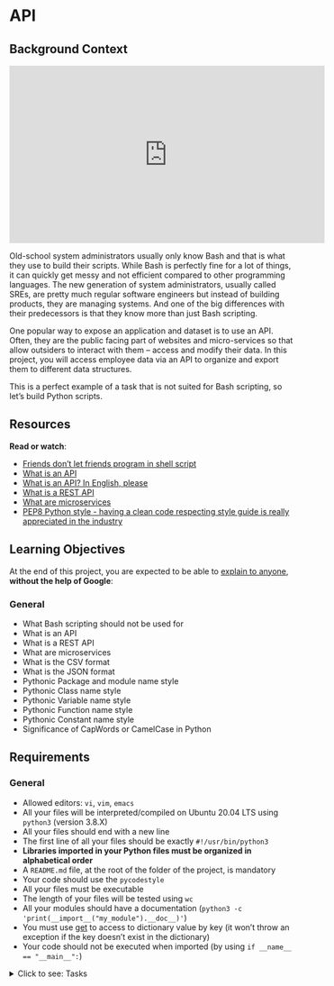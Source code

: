 # API

<h2>Background Context</h2>

<iframe width="560" height="315" src="https://www.youtube.com/embed/qn08N7Zx0Lw" title="YouTube video player" frameborder="0" allow="accelerometer; autoplay; clipboard-write; encrypted-media; gyroscope; picture-in-picture" allowfullscreen></iframe>

<p>Old-school system administrators usually only know Bash and that is what they use to build their scripts. While Bash is perfectly fine for a lot of things, it can quickly get messy and not efficient compared to other programming languages. The new generation of system administrators, usually called SREs, are pretty much regular software engineers but instead of building products, they are managing systems. And one of the big differences with their predecessors is that they know more than just Bash scripting.</p>

<p>One popular way to expose an application and dataset is to use an API. Often, they are the public facing part of websites and micro-services so that allow outsiders to interact with them &ndash; access and modify their data. In this project, you will access employee data via an API to organize and export them to different data structures.</p>

<p>This is a perfect example of a task that is not suited for Bash scripting, so let&rsquo;s build Python scripts.</p>

<h2>Resources</h2>

<p><strong>Read or watch</strong>:</p>

<ul>
<li><a href="/rltoken/iRuX_VjIFuDLTdMpjJnSFw" title="Friends don&#39;t let friends program in shell script" target="_blank">Friends don&rsquo;t let friends program in shell script</a> </li>
<li><a href="/rltoken/E7BTWmGqsMlvGfoiyvp3zA" title="What is an API" target="_blank">What is an API</a> </li>
<li><a href="/rltoken/xfdvNo3t8Judw6CVCSZ48A" title="What is an API? In English, please" target="_blank">What is an API? In English, please</a></li>
<li><a href="/rltoken/8vtUsjExqwT9SypvpJGtSQ" title="What is a REST API" target="_blank">What is a REST API</a> </li>
<li><a href="/rltoken/0DbK6G-bv1jC4V1GPPQzrg" title="What are microservices" target="_blank">What are microservices</a> </li>
<li><a href="/rltoken/7SEHV4FrRLAPY9icO64Bwg" title="PEP8 Python style - having a clean code respecting style guide is really appreciated in the industry" target="_blank">PEP8 Python style - having a clean code respecting style guide is really appreciated in the industry</a> </li>
</ul>

<h2>Learning Objectives</h2>

<p>At the end of this project, you are expected to be able to <a href="/rltoken/-TUGK2dpC_TyUMZsb60KVQ" title="explain to anyone" target="_blank">explain to anyone</a>, <strong>without the help of Google</strong>:</p>

<h3>General</h3>

<ul>
<li>What Bash scripting should not be used for</li>
<li>What is an API</li>
<li>What is a REST API</li>
<li>What are microservices</li>
<li>What is the CSV format</li>
<li>What is the JSON format</li>
<li>Pythonic Package and module name style</li>
<li>Pythonic Class name style</li>
<li>Pythonic Variable name style</li>
<li>Pythonic Function name style</li>
<li>Pythonic Constant name style</li>
<li>Significance of CapWords or CamelCase in Python</li>
</ul>

<h2>Requirements</h2>

<h3>General</h3>

<ul>
<li>Allowed editors: <code>vi</code>, <code>vim</code>, <code>emacs</code></li>
<li>All your files will be interpreted/compiled on Ubuntu 20.04 LTS using <code>python3</code> (version 3.8.X)</li>
<li>All your files should end with a new line</li>
<li>The first line of all your files should be exactly <code>#!/usr/bin/python3</code></li>
<li><strong>Libraries imported in your Python files must be organized in alphabetical order</strong></li>
<li>A <code>README.md</code> file, at the root of the folder of the project, is mandatory</li>
<li>Your code should use the <code>pycodestyle</code></li>
<li>All your files must be executable</li>
<li>The length of your files will be tested using <code>wc</code></li>
<li>All your modules should have a documentation (<code>python3 -c &#39;print(__import__(&quot;my_module&quot;).__doc__)&#39;</code>)</li>
<li>You must use <a href="/rltoken/MgESLFGCZ7ufM1EOTJ6mWg" title="get" target="_blank">get</a> to access to dictionary value by key (it won&rsquo;t throw an exception if the key doesn&rsquo;t exist in the dictionary)</li>
<li>Your code should not be executed when imported (by using <code>if __name__ == &quot;__main__&quot;:</code>)</li>
</ul>


<details>
<summary>Click to see: Tasks</summary>

<h3 class="panel-title">
0. Gather data from an API
</h3>

Write a Python script that, using this <a href="/rltoken/XNmscHBY0THdxQXM_MVzdw" title="REST API" target="_blank">REST API</a>, for a given employee ID, returns information about his/her TODO list progress.</p>

<p>Requirements:</p>

<ul>
<li>You must use <code>urllib</code> or <code>requests</code> module</li>
<li>The script must accept an integer as a parameter, which is the employee ID</li>
<li>The script must display on the standard output the employee TODO list progress in this exact format:

<ul>
<li>First line: <code>Employee EMPLOYEE_NAME is done with tasks(NUMBER_OF_DONE_TASKS/TOTAL_NUMBER_OF_TASKS):</code>

<ul>
<li><code>EMPLOYEE_NAME</code>: name of the employee</li>
<li><code>NUMBER_OF_DONE_TASKS</code>: number of completed tasks</li>
<li><code>TOTAL_NUMBER_OF_TASKS</code>: total number of tasks, which is the sum of completed and non-completed tasks</li>
</ul></li>
<li>Second and N next lines display the title of completed tasks: <code>TASK_TITLE</code> (with 1 tabulation and 1 space before the <code>TASK_TITLE</code>)</li>
</ul></li>
</ul>

<p>Example:</p>

<pre><code>sylvain@ubuntu$ python3 0-gather_data_from_an_API.py 2
Employee Ervin Howell is done with tasks(8/20):
distinctio vitae autem nihil ut molestias quo
voluptas quo tenetur perspiciatis explicabo natus
aliquam aut quasi
veritatis pariatur delectus
nemo perspiciatis repellat ut dolor libero commodi blanditiis omnis
repellendus veritatis molestias dicta incidunt
excepturi deleniti adipisci voluptatem et neque optio illum ad
totam atque quo nesciunt
sylvain@ubuntu$ python3 0-gather_data_from_an_API.py 4
Employee Patricia Lebsack is done with tasks(6/20):
odit optio omnis qui sunt
doloremque aut dolores quidem fuga qui nulla
sint amet quia totam corporis qui exercitationem commodi
sequi dolorem sed
eum ipsa maxime ut
tempore molestias dolores rerum sequi voluptates ipsum consequatur
sylvain@ubuntu$
sylvain@ubuntu$ python3 0-gather_data_from_an_API.py 4 | tr &quot; &quot; &quot;S&quot; | tr &quot;\t&quot; &quot;T&quot;
Employee Patricia Lebsack is done with tasks(6/20):
TSodit optio omnis qui sunt
TSdoloremque aut dolores quidem fuga qui nulla
TSsint amet quia totam corporis qui exercitationem commodi
TSsequi dolorem sed
TSeum ipsa maxime ut
TStempore molestias dolores rerum sequi voluptates ipsum consequatur
sylvain@ubuntu$
</code></pre>

</div>

<div class="list-group">
<!-- Task URLs -->

<!-- Technical information -->
<div class="list-group-item">
<p><strong>Repo:</strong></p>
<ul>
<li>GitHub repository: <code>holbertonschool-back-end</code></li>
<li>Directory: <code>api</code></li>
<li>File: <code>0-gather_data_from_an_API.py</code></li>
</ul>
</div>

<h3 class="panel-title">
1. Export to CSV
</h3>

Using what you did in the task #0, extend your Python script to export data in the CSV format.</p>

<p>Requirements:</p>

<ul>
<li>Records all tasks that are owned by this employee</li>
<li>Format must be: <code>&quot;USER_ID&quot;,&quot;USERNAME&quot;,&quot;TASK_COMPLETED_STATUS&quot;,&quot;TASK_TITLE&quot;</code></li>
<li>File name must be: <code>USER_ID.csv</code></li>
</ul>

<p>Example:</p>

<pre><code>sylvain@ubuntu$ python3 1-export_to_CSV.py 2
sylvain@ubuntu$ cat 2.csv
&quot;2&quot;,&quot;Antonette&quot;,&quot;False&quot;,&quot;suscipit repellat esse quibusdam voluptatem incidunt&quot;
&quot;2&quot;,&quot;Antonette&quot;,&quot;True&quot;,&quot;distinctio vitae autem nihil ut molestias quo&quot;
&quot;2&quot;,&quot;Antonette&quot;,&quot;False&quot;,&quot;et itaque necessitatibus maxime molestiae qui quas velit&quot;
&quot;2&quot;,&quot;Antonette&quot;,&quot;False&quot;,&quot;adipisci non ad dicta qui amet quaerat doloribus ea&quot;
&quot;2&quot;,&quot;Antonette&quot;,&quot;True&quot;,&quot;voluptas quo tenetur perspiciatis explicabo natus&quot;
&quot;2&quot;,&quot;Antonette&quot;,&quot;True&quot;,&quot;aliquam aut quasi&quot;
&quot;2&quot;,&quot;Antonette&quot;,&quot;True&quot;,&quot;veritatis pariatur delectus&quot;
&quot;2&quot;,&quot;Antonette&quot;,&quot;False&quot;,&quot;nesciunt totam sit blanditiis sit&quot;
&quot;2&quot;,&quot;Antonette&quot;,&quot;False&quot;,&quot;laborum aut in quam&quot;
&quot;2&quot;,&quot;Antonette&quot;,&quot;True&quot;,&quot;nemo perspiciatis repellat ut dolor libero commodi blanditiis omnis&quot;
&quot;2&quot;,&quot;Antonette&quot;,&quot;False&quot;,&quot;repudiandae totam in est sint facere fuga&quot;
&quot;2&quot;,&quot;Antonette&quot;,&quot;False&quot;,&quot;earum doloribus ea doloremque quis&quot;
&quot;2&quot;,&quot;Antonette&quot;,&quot;False&quot;,&quot;sint sit aut vero&quot;
&quot;2&quot;,&quot;Antonette&quot;,&quot;False&quot;,&quot;porro aut necessitatibus eaque distinctio&quot;
&quot;2&quot;,&quot;Antonette&quot;,&quot;True&quot;,&quot;repellendus veritatis molestias dicta incidunt&quot;
&quot;2&quot;,&quot;Antonette&quot;,&quot;True&quot;,&quot;excepturi deleniti adipisci voluptatem et neque optio illum ad&quot;
&quot;2&quot;,&quot;Antonette&quot;,&quot;False&quot;,&quot;sunt cum tempora&quot;
&quot;2&quot;,&quot;Antonette&quot;,&quot;False&quot;,&quot;totam quia non&quot;
&quot;2&quot;,&quot;Antonette&quot;,&quot;False&quot;,&quot;doloremque quibusdam asperiores libero corrupti illum qui omnis&quot;
&quot;2&quot;,&quot;Antonette&quot;,&quot;True&quot;,&quot;totam atque quo nesciunt&quot;
sylvain@ubuntu$
</code></pre>

</div>

<div class="list-group">
<!-- Task URLs -->

<!-- Technical information -->
<div class="list-group-item">
<p><strong>Repo:</strong></p>
<ul>
<li>GitHub repository: <code>holbertonschool-back-end</code></li>
<li>Directory: <code>api</code></li>
<li>File: <code>1-export_to_CSV.py</code></li>
</ul>
</div>

<h3 class="panel-title">
2. Export to JSON
</h3>

Using what you did in the task #0, extend your Python script to export data in the JSON format.</p>

<p>Requirements:</p>

<ul>
<li>Records all tasks that are owned by this employee</li>
<li>Format must be: <code>{ &quot;USER_ID&quot;: [{&quot;task&quot;: &quot;TASK_TITLE&quot;, &quot;completed&quot;: TASK_COMPLETED_STATUS, &quot;username&quot;: &quot;USERNAME&quot;}, {&quot;task&quot;: &quot;TASK_TITLE&quot;, &quot;completed&quot;: TASK_COMPLETED_STATUS, &quot;username&quot;: &quot;USERNAME&quot;}, ... ]}</code></li>
<li>File name must be: <code>USER_ID.json</code></li>
</ul>

<p>Example:</p>

<pre><code>sylvain@ubuntu$ python3 2-export_to_JSON.py 2
sylvain@ubuntu$ cat 2.json
{&quot;2&quot;: [{&quot;task&quot;: &quot;suscipit repellat esse quibusdam voluptatem incidunt&quot;, &quot;completed&quot;: false, &quot;username&quot;: &quot;Antonette&quot;}, {&quot;task&quot;: &quot;distinctio vitae autem nihil ut molestias quo&quot;, &quot;completed&quot;: true, &quot;username&quot;: &quot;Antonette&quot;}, {&quot;task&quot;: &quot;et itaque necessitatibus maxime molestiae qui quas velit&quot;, &quot;completed&quot;: false, &quot;username&quot;: &quot;Antonette&quot;}, {&quot;task&quot;: &quot;adipisci non ad dicta qui amet quaerat doloribus ea&quot;, &quot;completed&quot;: false, &quot;username&quot;: &quot;Antonette&quot;}, {&quot;task&quot;: &quot;voluptas quo tenetur perspiciatis explicabo natus&quot;, &quot;completed&quot;: true, &quot;username&quot;: &quot;Antonette&quot;}, {&quot;task&quot;: &quot;aliquam aut quasi&quot;, &quot;completed&quot;: true, &quot;username&quot;: &quot;Antonette&quot;}, {&quot;task&quot;: &quot;veritatis pariatur delectus&quot;, &quot;completed&quot;: true, &quot;username&quot;: &quot;Antonette&quot;}, {&quot;task&quot;: &quot;nesciunt totam sit blanditiis sit&quot;, &quot;completed&quot;: false, &quot;username&quot;: &quot;Antonette&quot;}, {&quot;task&quot;: &quot;laborum aut in quam&quot;, &quot;completed&quot;: false, &quot;username&quot;: &quot;Antonette&quot;}, {&quot;task&quot;: &quot;nemo perspiciatis repellat ut dolor libero commodi blanditiis omnis&quot;, &quot;completed&quot;: true, &quot;username&quot;: &quot;Antonette&quot;}, {&quot;task&quot;: &quot;repudiandae totam in est sint facere fuga&quot;, &quot;completed&quot;: false, &quot;username&quot;: &quot;Antonette&quot;}, {&quot;task&quot;: &quot;earum doloribus ea doloremque quis&quot;, &quot;completed&quot;: false, &quot;username&quot;: &quot;Antonette&quot;}, {&quot;task&quot;: &quot;sint sit aut vero&quot;, &quot;completed&quot;: false, &quot;username&quot;: &quot;Antonette&quot;}, {&quot;task&quot;: &quot;porro aut necessitatibus eaque distinctio&quot;, &quot;completed&quot;: false, &quot;username&quot;: &quot;Antonette&quot;}, {&quot;task&quot;: &quot;repellendus veritatis molestias dicta incidunt&quot;, &quot;completed&quot;: true, &quot;username&quot;: &quot;Antonette&quot;}, {&quot;task&quot;: &quot;excepturi deleniti adipisci voluptatem et neque optio illum ad&quot;, &quot;completed&quot;: true, &quot;username&quot;: &quot;Antonette&quot;}, {&quot;task&quot;: &quot;sunt cum tempora&quot;, &quot;completed&quot;: false, &quot;username&quot;: &quot;Antonette&quot;}, {&quot;task&quot;: &quot;totam quia non&quot;, &quot;completed&quot;: false, &quot;username&quot;: &quot;Antonette&quot;}, {&quot;task&quot;: &quot;doloremque quibusdam asperiores libero corrupti illum qui omnis&quot;, &quot;completed&quot;: false, &quot;username&quot;: &quot;Antonette&quot;}, {&quot;task&quot;: &quot;totam atque quo nesciunt&quot;, &quot;completed&quot;: true, &quot;username&quot;: &quot;Antonette&quot;}]}sylvain@ubuntu$
</code></pre>

</div>

<div class="list-group">
<!-- Task URLs -->

<!-- Technical information -->
<div class="list-group-item">
<p><strong>Repo:</strong></p>
<ul>
<li>GitHub repository: <code>holbertonschool-back-end</code></li>
<li>Directory: <code>api</code></li>
<li>File: <code>2-export_to_JSON.py</code></li>
</ul>
</div>

<h3 class="panel-title">
3. Dictionary of list of dictionaries
</h3>

Using what you did in the task #0, extend your Python script to export data in the JSON format.</p>

<p>Requirements:</p>

<ul>
<li>Records all tasks from all employees</li>
<li>Format must be: <code>{ &quot;USER_ID&quot;: [ {&quot;username&quot;: &quot;USERNAME&quot;, &quot;task&quot;: &quot;TASK_TITLE&quot;, &quot;completed&quot;: TASK_COMPLETED_STATUS}, {&quot;username&quot;: &quot;USERNAME&quot;, &quot;task&quot;: &quot;TASK_TITLE&quot;, &quot;completed&quot;: TASK_COMPLETED_STATUS}, ... ], &quot;USER_ID&quot;: [ {&quot;username&quot;: &quot;USERNAME&quot;, &quot;task&quot;: &quot;TASK_TITLE&quot;, &quot;completed&quot;: TASK_COMPLETED_STATUS}, {&quot;username&quot;: &quot;USERNAME&quot;, &quot;task&quot;: &quot;TASK_TITLE&quot;, &quot;completed&quot;: TASK_COMPLETED_STATUS}, ... ]}</code></li>
<li>File name must be: <code>todo_all_employees.json</code></li>
</ul>

<p>Example:</p>

<pre><code>sylvain@ubuntu$ python3 3-dictionary_of_list_of_dictionaries.py
sylvain@ubuntu$ cat todo_all_employees.json
{&quot;1&quot;: [{&quot;username&quot;: &quot;Bret&quot;, &quot;task&quot;: &quot;delectus aut autem&quot;, &quot;completed&quot;: false}, {&quot;username&quot;: &quot;Bret&quot;, &quot;task&quot;: &quot;quis ut nam facilis et officia qui&quot;, &quot;completed&quot;: false}, {&quot;username&quot;: &quot;Bret&quot;, &quot;task&quot;: &quot;fugiat veniam minus&quot;, &quot;completed&quot;: false}, {&quot;username&quot;: &quot;Bret&quot;, &quot;task&quot;: &quot;et porro tempora&quot;, &quot;completed&quot;: true}, {&quot;username&quot;: &quot;Bret&quot;, &quot;task&quot;: &quot;laboriosam mollitia et enim quasi adipisci quia provident illum&quot;, &quot;completed&quot;: false}, {&quot;username&quot;: &quot;Bret&quot;, &quot;task&quot;: &quot;qui ullam ratione quibusdam voluptatem quia omnis&quot;, &quot;completed&quot;: false}, {&quot;username&quot;: &quot;Bret&quot;, &quot;task&quot;: &quot;illo expedita consequatur quia in&quot;, &quot;completed&quot;: false}, {&quot;username&quot;: &quot;Bret&quot;, &quot;task&quot;: &quot;quo adipisci enim quam ut ab&quot;, &quot;completed&quot;: true}, {&quot;username&quot;: &quot;Bret&quot;, &quot;task&quot;: &quot;molestiae perspiciatis ipsa&quot;, &quot;completed&quot;: false}, {&quot;username&quot;: &quot;Bret&quot;, &quot;task&quot;: &quot;illo est ratione doloremque quia maiores aut&quot;, &quot;completed&quot;: true}, {&quot;username&quot;: &quot;Bret&quot;, &quot;task&quot;: &quot;vero rerum temporibus dolor&quot;, &quot;completed&quot;: true}, {&quot;username&quot;: &quot;Bret&quot;, &quot;task&quot;: &quot;ipsa repellendus fugit nisi&quot;, &quot;completed&quot;: true}, {&quot;username&quot;: &quot;Bret&quot;, &quot;task&quot;: &quot;et doloremque nulla&quot;, &quot;completed&quot;: false}, {&quot;username&quot;: &quot;Bret&quot;, &quot;task&quot;: &quot;repellendus sunt dolores architecto voluptatum&quot;, &quot;completed&quot;: true}, {&quot;username&quot;: &quot;Bret&quot;, &quot;task&quot;: &quot;ab voluptatum amet voluptas&quot;, &quot;completed&quot;: true}, {&quot;username&quot;: &quot;Bret&quot;, &quot;task&quot;: &quot;accusamus eos facilis sint et aut voluptatem&quot;, &quot;completed&quot;: true}, {&quot;username&quot;: &quot;Bret&quot;, &quot;task&quot;: &quot;quo laboriosam deleniti aut qui&quot;, &quot;completed&quot;: true}, {&quot;username&quot;: &quot;Bret&quot;, &quot;task&quot;: &quot;dolorum est consequatur ea mollitia in culpa&quot;, &quot;completed&quot;: false}, {&quot;username&quot;: &quot;Bret&quot;, &quot;task&quot;: &quot;molestiae ipsa aut voluptatibus pariatur dolor nihil&quot;, &quot;completed&quot;: true}, {&quot;username&quot;: &quot;Bret&quot;, &quot;task&quot;: &quot;ullam nobis libero sapiente ad optio sint&quot;, &quot;completed&quot;: true}], &quot;2&quot;: [{&quot;username&quot;: &quot;Antonette&quot;, &quot;task&quot;: &quot;suscipit repellat esse quibusdam voluptatem incidunt&quot;, &quot;completed&quot;: false}, {&quot;username&quot;: &quot;Antonette&quot;, &quot;task&quot;: &quot;distinctio vitae autem nihil ut molestias quo&quot;, &quot;completed&quot;: true}, {&quot;username&quot;: &quot;Antonette&quot;, &quot;task&quot;: &quot;et itaque necessitatibus maxime molestiae qui quas velit&quot;, &quot;completed&quot;: false}, {&quot;username&quot;: &quot;Antonette&quot;, &quot;task&quot;: &quot;adipisci non ad dicta qui amet quaerat doloribus ea&quot;, &quot;completed&quot;: false}, {&quot;username&quot;: &quot;Antonette&quot;, &quot;task&quot;: &quot;voluptas quo tenetur perspiciatis explicabo natus&quot;, &quot;completed&quot;: true}, {&quot;username&quot;: &quot;Antonette&quot;, &quot;task&quot;: &quot;aliquam aut quasi&quot;, &quot;completed&quot;: true}, {&quot;username&quot;: &quot;Antonette&quot;, &quot;task&quot;: &quot;veritatis pariatur delectus&quot;, &quot;completed&quot;: true}, {&quot;username&quot;: &quot;Antonette&quot;, &quot;task&quot;: &quot;nesciunt totam sit blanditiis sit&quot;, &quot;completed&quot;: false}, {&quot;username&quot;: &quot;Antonette&quot;, &quot;task&quot;: &quot;laborum aut in quam&quot;, &quot;completed&quot;: false}, {&quot;username&quot;: &quot;Antonette&quot;, &quot;task&quot;: &quot;nemo perspiciatis repellat ut dolor libero commodi blanditiis omnis&quot;, &quot;completed&quot;: true}, {&quot;username&quot;: &quot;Antonette&quot;, &quot;task&quot;: &quot;repudiandae totam in est sint facere fuga&quot;, &quot;completed&quot;: false}, {&quot;username&quot;: &quot;Antonette&quot;, &quot;task&quot;: &quot;earum doloribus ea doloremque quis&quot;, &quot;completed&quot;: false}, {&quot;username&quot;: &quot;Antonette&quot;, &quot;task&quot;: &quot;sint sit aut vero&quot;, &quot;completed&quot;: false}, {&quot;username&quot;: &quot;Antonette&quot;, &quot;task&quot;: &quot;porro aut necessitatibus eaque distinctio&quot;, &quot;completed&quot;: false}, {&quot;username&quot;: &quot;Antonette&quot;, &quot;task&quot;: &quot;repellendus veritatis molestias dicta incidunt&quot;, &quot;completed&quot;: true}, {&quot;username&quot;: &quot;Antonette&quot;, &quot;task&quot;: &quot;excepturi deleniti adipisci voluptatem et neque optio illum ad&quot;, &quot;completed&quot;: true}, {&quot;username&quot;: &quot;Antonette&quot;, &quot;task&quot;: &quot;sunt cum tempora&quot;, &quot;completed&quot;: false}, {&quot;username&quot;: &quot;Antonette&quot;, &quot;task&quot;: &quot;totam quia non&quot;, &quot;completed&quot;: false}, {&quot;username&quot;: &quot;Antonette&quot;, &quot;task&quot;: &quot;doloremque quibusdam asperiores libero corrupti illum qui omnis&quot;, &quot;completed&quot;: false}, {&quot;username&quot;: &quot;Antonette&quot;, &quot;task&quot;: &quot;totam atque quo nesciunt&quot;, &quot;completed&quot;: true}], &quot;3&quot;: [{&quot;username&quot;: &quot;Samantha&quot;, &quot;task&quot;: &quot;aliquid amet impedit consequatur aspernatur placeat eaque fugiat suscipit&quot;, &quot;completed&quot;: false}, {&quot;username&quot;: &quot;Samantha&quot;, &quot;task&quot;: &quot;rerum perferendis error quia ut eveniet&quot;, &quot;completed&quot;: false}, {&quot;username&quot;: &quot;Samantha&quot;, &quot;task&quot;: &quot;tempore ut sint quis recusandae&quot;, &quot;completed&quot;: true}, {&quot;username&quot;: &quot;Samantha&quot;, &quot;task&quot;: &quot;cum debitis quis accusamus doloremque ipsa natus sapiente omnis&quot;, &quot;completed&quot;: true}, {&quot;username&quot;: &quot;Samantha&quot;, &quot;task&quot;: &quot;velit soluta adipisci molestias reiciendis harum&quot;, &quot;completed&quot;: false}, {&quot;username&quot;: &quot;Samantha&quot;, &quot;task&quot;: &quot;vel voluptatem repellat nihil placeat corporis&quot;, &quot;completed&quot;: false}, {&quot;username&quot;: &quot;Samantha&quot;, &quot;task&quot;: &quot;nam qui rerum fugiat accusamus&quot;, &quot;completed&quot;: false}, {&quot;username&quot;: &quot;Samantha&quot;, &quot;task&quot;: &quot;sit reprehenderit omnis quia&quot;, &quot;completed&quot;: false}, {&quot;username&quot;: &quot;Samantha&quot;, &quot;task&quot;: &quot;ut necessitatibus aut maiores debitis officia blanditiis velit et&quot;, &quot;completed&quot;: false}, {&quot;username&quot;: &quot;Samantha&quot;, &quot;task&quot;: &quot;cupiditate necessitatibus ullam aut quis dolor voluptate&quot;, &quot;completed&quot;: true}, {&quot;username&quot;: &quot;Samantha&quot;, &quot;task&quot;: &quot;distinctio exercitationem ab doloribus&quot;, &quot;completed&quot;: false}, {&quot;username&quot;: &quot;Samantha&quot;, &quot;task&quot;: &quot;nesciunt dolorum quis recusandae ad pariatur ratione&quot;, &quot;completed&quot;: false}, {&quot;username&quot;: &quot;Samantha&quot;, &quot;task&quot;: &quot;qui labore est occaecati recusandae aliquid quam&quot;, &quot;completed&quot;: false}, {&quot;username&quot;: &quot;Samantha&quot;, &quot;task&quot;: &quot;quis et est ut voluptate quam dolor&quot;, &quot;completed&quot;: true}, {&quot;username&quot;: &quot;Samantha&quot;, &quot;task&quot;: &quot;voluptatum omnis minima qui occaecati provident nulla voluptatem ratione&quot;, &quot;completed&quot;: true}, {&quot;username&quot;: &quot;Samantha&quot;, &quot;task&quot;: &quot;deleniti ea temporibus enim&quot;, &quot;completed&quot;: true}, {&quot;username&quot;: &quot;Samantha&quot;, &quot;task&quot;: &quot;pariatur et magnam ea doloribus similique voluptatem rerum quia&quot;, &quot;completed&quot;: false}, {&quot;username&quot;: &quot;Samantha&quot;, &quot;task&quot;: &quot;est dicta totam qui explicabo doloribus qui dignissimos&quot;, &quot;completed&quot;: false}, {&quot;username&quot;: &quot;Samantha&quot;, &quot;task&quot;: &quot;perspiciatis velit id laborum placeat iusto et aliquam odio&quot;, &quot;completed&quot;: false}, {&quot;username&quot;: &quot;Samantha&quot;, &quot;task&quot;: &quot;et sequi qui architecto ut adipisci&quot;, &quot;completed&quot;: true}], &quot;4&quot;: [{&quot;username&quot;: &quot;Karianne&quot;, &quot;task&quot;: &quot;odit optio omnis qui sunt&quot;, &quot;completed&quot;: true}, {&quot;username&quot;: &quot;Karianne&quot;, &quot;task&quot;: &quot;et placeat et tempore aspernatur sint numquam&quot;, &quot;completed&quot;: false}, {&quot;username&quot;: &quot;Karianne&quot;, &quot;task&quot;: &quot;doloremque aut dolores quidem fuga qui nulla&quot;, &quot;completed&quot;: true}, {&quot;username&quot;: &quot;Karianne&quot;, &quot;task&quot;: &quot;voluptas consequatur qui ut quia magnam nemo esse&quot;, &quot;completed&quot;: false}, {&quot;username&quot;: &quot;Karianne&quot;, &quot;task&quot;: &quot;fugiat pariatur ratione ut asperiores necessitatibus magni&quot;, &quot;completed&quot;: false}, {&quot;username&quot;: &quot;Karianne&quot;, &quot;task&quot;: &quot;rerum eum molestias autem voluptatum sit optio&quot;, &quot;completed&quot;: false}, {&quot;username&quot;: &quot;Karianne&quot;, &quot;task&quot;: &quot;quia voluptatibus voluptatem quos similique maiores repellat&quot;, &quot;completed&quot;: false}, {&quot;username&quot;: &quot;Karianne&quot;, &quot;task&quot;: &quot;aut id perspiciatis voluptatem iusto&quot;, &quot;completed&quot;: false}, {&quot;username&quot;: &quot;Karianne&quot;, &quot;task&quot;: &quot;doloribus sint dolorum ab adipisci itaque dignissimos aliquam suscipit&quot;, &quot;completed&quot;: false}, {&quot;username&quot;: &quot;Karianne&quot;, &quot;task&quot;: &quot;ut sequi accusantium et mollitia delectus sunt&quot;, &quot;completed&quot;: false}, {&quot;username&quot;: &quot;Karianne&quot;, &quot;task&quot;: &quot;aut velit saepe ullam&quot;, &quot;completed&quot;: false}, {&quot;username&quot;: &quot;Karianne&quot;, &quot;task&quot;: &quot;praesentium facilis facere quis harum voluptatibus voluptatem eum&quot;, &quot;completed&quot;: false}, {&quot;username&quot;: &quot;Karianne&quot;, &quot;task&quot;: &quot;sint amet quia totam corporis qui exercitationem commodi&quot;, &quot;completed&quot;: true}, {&quot;username&quot;: &quot;Karianne&quot;, &quot;task&quot;: &quot;expedita tempore nobis eveniet laborum maiores&quot;, &quot;completed&quot;: false}, {&quot;username&quot;: &quot;Karianne&quot;, &quot;task&quot;: &quot;occaecati adipisci est possimus totam&quot;, &quot;completed&quot;: false}, {&quot;username&quot;: &quot;Karianne&quot;, &quot;task&quot;: &quot;sequi dolorem sed&quot;, &quot;completed&quot;: true}, {&quot;username&quot;: &quot;Karianne&quot;, &quot;task&quot;: &quot;maiores aut nesciunt delectus exercitationem vel assumenda eligendi at&quot;, &quot;completed&quot;: false}, {&quot;username&quot;: &quot;Karianne&quot;, &quot;task&quot;: &quot;reiciendis est magnam amet nemo iste recusandae impedit quaerat&quot;, &quot;completed&quot;: false}, {&quot;username&quot;: &quot;Karianne&quot;, &quot;task&quot;: &quot;eum ipsa maxime ut&quot;, &quot;completed&quot;: true}, {&quot;username&quot;: &quot;Karianne&quot;, &quot;task&quot;: &quot;tempore molestias dolores rerum sequi voluptates ipsum consequatur&quot;, &quot;completed&quot;: true}], &quot;5&quot;: [{&quot;username&quot;: &quot;Kamren&quot;, &quot;task&quot;: &quot;suscipit qui totam&quot;, &quot;completed&quot;: true}, {&quot;username&quot;: &quot;Kamren&quot;, &quot;task&quot;: &quot;voluptates eum voluptas et dicta&quot;, &quot;completed&quot;: false}, {&quot;username&quot;: &quot;Kamren&quot;, &quot;task&quot;: &quot;quidem at rerum quis ex aut sit quam&quot;, &quot;completed&quot;: true}, {&quot;username&quot;: &quot;Kamren&quot;, &quot;task&quot;: &quot;sunt veritatis ut voluptate&quot;, &quot;completed&quot;: false}, {&quot;username&quot;: &quot;Kamren&quot;, &quot;task&quot;: &quot;et quia ad iste a&quot;, &quot;completed&quot;: true}, {&quot;username&quot;: &quot;Kamren&quot;, &quot;task&quot;: &quot;incidunt ut saepe autem&quot;, &quot;completed&quot;: true}, {&quot;username&quot;: &quot;Kamren&quot;, &quot;task&quot;: &quot;laudantium quae eligendi consequatur quia et vero autem&quot;, &quot;completed&quot;: true}, {&quot;username&quot;: &quot;Kamren&quot;, &quot;task&quot;: &quot;vitae aut excepturi laboriosam sint aliquam et et accusantium&quot;, &quot;completed&quot;: false}, {&quot;username&quot;: &quot;Kamren&quot;, &quot;task&quot;: &quot;sequi ut omnis et&quot;, &quot;completed&quot;: true}, {&quot;username&quot;: &quot;Kamren&quot;, &quot;task&quot;: &quot;molestiae nisi accusantium tenetur dolorem et&quot;, &quot;completed&quot;: true}, {&quot;username&quot;: &quot;Kamren&quot;, &quot;task&quot;: &quot;nulla quis consequatur saepe qui id expedita&quot;, &quot;completed&quot;: true}, {&quot;username&quot;: &quot;Kamren&quot;, &quot;task&quot;: &quot;in omnis laboriosam&quot;, &quot;completed&quot;: true}, {&quot;username&quot;: &quot;Kamren&quot;, &quot;task&quot;: &quot;odio iure consequatur molestiae quibusdam necessitatibus quia sint&quot;, &quot;completed&quot;: true}, {&quot;username&quot;: &quot;Kamren&quot;, &quot;task&quot;: &quot;facilis modi saepe mollitia&quot;, &quot;completed&quot;: false}, {&quot;username&quot;: &quot;Kamren&quot;, &quot;task&quot;: &quot;vel nihil et molestiae iusto assumenda nemo quo ut&quot;, &quot;completed&quot;: true}, {&quot;username&quot;: &quot;Kamren&quot;, &quot;task&quot;: &quot;nobis suscipit ducimus enim asperiores voluptas&quot;, &quot;completed&quot;: false}, {&quot;username&quot;: &quot;Kamren&quot;, &quot;task&quot;: &quot;dolorum laboriosam eos qui iure aliquam&quot;, &quot;completed&quot;: false}, {&quot;username&quot;: &quot;Kamren&quot;, &quot;task&quot;: &quot;debitis accusantium ut quo facilis nihil quis sapiente necessitatibus&quot;, &quot;completed&quot;: true}, {&quot;username&quot;: &quot;Kamren&quot;, &quot;task&quot;: &quot;neque voluptates ratione&quot;, &quot;completed&quot;: false}, {&quot;username&quot;: &quot;Kamren&quot;, &quot;task&quot;: &quot;excepturi a et neque qui expedita vel voluptate&quot;, &quot;completed&quot;: false}], &quot;6&quot;: [{&quot;username&quot;: &quot;Leopoldo_Corkery&quot;, &quot;task&quot;: &quot;explicabo enim cumque porro aperiam occaecati minima&quot;, &quot;completed&quot;: false}, {&quot;username&quot;: &quot;Leopoldo_Corkery&quot;, &quot;task&quot;: &quot;sed ab consequatur&quot;, &quot;completed&quot;: false}, {&quot;username&quot;: &quot;Leopoldo_Corkery&quot;, &quot;task&quot;: &quot;non sunt delectus illo nulla tenetur enim omnis&quot;, &quot;completed&quot;: false}, {&quot;username&quot;: &quot;Leopoldo_Corkery&quot;, &quot;task&quot;: &quot;excepturi non laudantium quo&quot;, &quot;completed&quot;: false}, {&quot;username&quot;: &quot;Leopoldo_Corkery&quot;, &quot;task&quot;: &quot;totam quia dolorem et illum repellat voluptas optio&quot;, &quot;completed&quot;: true}, {&quot;username&quot;: &quot;Leopoldo_Corkery&quot;, &quot;task&quot;: &quot;ad illo quis voluptatem temporibus&quot;, &quot;completed&quot;: true}, {&quot;username&quot;: &quot;Leopoldo_Corkery&quot;, &quot;task&quot;: &quot;praesentium facilis omnis laudantium fugit ad iusto nihil nesciunt&quot;, &quot;completed&quot;: false}, {&quot;username&quot;: &quot;Leopoldo_Corkery&quot;, &quot;task&quot;: &quot;a eos eaque nihil et exercitationem incidunt delectus&quot;, &quot;completed&quot;: true}, {&quot;username&quot;: &quot;Leopoldo_Corkery&quot;, &quot;task&quot;: &quot;autem temporibus harum quisquam in culpa&quot;, &quot;completed&quot;: true}, {&quot;username&quot;: &quot;Leopoldo_Corkery&quot;, &quot;task&quot;: &quot;aut aut ea corporis&quot;, &quot;completed&quot;: true}, {&quot;username&quot;: &quot;Leopoldo_Corkery&quot;, &quot;task&quot;: &quot;magni accusantium labore et id quis provident&quot;, &quot;completed&quot;: false}, {&quot;username&quot;: &quot;Leopoldo_Corkery&quot;, &quot;task&quot;: &quot;consectetur impedit quisquam qui deserunt non rerum consequuntur eius&quot;, &quot;completed&quot;: false}, {&quot;username&quot;: &quot;Leopoldo_Corkery&quot;, &quot;task&quot;: &quot;quia atque aliquam sunt impedit voluptatum rerum assumenda nisi&quot;, &quot;completed&quot;: false}, {&quot;username&quot;: &quot;Leopoldo_Corkery&quot;, &quot;task&quot;: &quot;cupiditate quos possimus corporis quisquam exercitationem beatae&quot;, &quot;completed&quot;: false}, {&quot;username&quot;: &quot;Leopoldo_Corkery&quot;, &quot;task&quot;: &quot;sed et ea eum&quot;, &quot;completed&quot;: false}, {&quot;username&quot;: &quot;Leopoldo_Corkery&quot;, &quot;task&quot;: &quot;ipsa dolores vel facilis ut&quot;, &quot;completed&quot;: true}, {&quot;username&quot;: &quot;Leopoldo_Corkery&quot;, &quot;task&quot;: &quot;sequi quae est et qui qui eveniet asperiores&quot;, &quot;completed&quot;: false}, {&quot;username&quot;: &quot;Leopoldo_Corkery&quot;, &quot;task&quot;: &quot;quia modi consequatur vero fugiat&quot;, &quot;completed&quot;: false}, {&quot;username&quot;: &quot;Leopoldo_Corkery&quot;, &quot;task&quot;: &quot;corporis ducimus ea perspiciatis iste&quot;, &quot;completed&quot;: false}, {&quot;username&quot;: &quot;Leopoldo_Corkery&quot;, &quot;task&quot;: &quot;dolorem laboriosam vel voluptas et aliquam quasi&quot;, &quot;completed&quot;: false}], &quot;7&quot;: [{&quot;username&quot;: &quot;Elwyn.Skiles&quot;, &quot;task&quot;: &quot;inventore aut nihil minima laudantium hic qui omnis&quot;, &quot;completed&quot;: true}, {&quot;username&quot;: &quot;Elwyn.Skiles&quot;, &quot;task&quot;: &quot;provident aut nobis culpa&quot;, &quot;completed&quot;: true}, {&quot;username&quot;: &quot;Elwyn.Skiles&quot;, &quot;task&quot;: &quot;esse et quis iste est earum aut impedit&quot;, &quot;completed&quot;: false}, {&quot;username&quot;: &quot;Elwyn.Skiles&quot;, &quot;task&quot;: &quot;qui consectetur id&quot;, &quot;completed&quot;: false}, {&quot;username&quot;: &quot;Elwyn.Skiles&quot;, &quot;task&quot;: &quot;aut quasi autem iste tempore illum possimus&quot;, &quot;completed&quot;: false}, {&quot;username&quot;: &quot;Elwyn.Skiles&quot;, &quot;task&quot;: &quot;ut asperiores perspiciatis veniam ipsum rerum saepe&quot;, &quot;completed&quot;: true}, {&quot;username&quot;: &quot;Elwyn.Skiles&quot;, &quot;task&quot;: &quot;voluptatem libero consectetur rerum ut&quot;, &quot;completed&quot;: true}, {&quot;username&quot;: &quot;Elwyn.Skiles&quot;, &quot;task&quot;: &quot;eius omnis est qui voluptatem autem&quot;, &quot;completed&quot;: false}, {&quot;username&quot;: &quot;Elwyn.Skiles&quot;, &quot;task&quot;: &quot;rerum culpa quis harum&quot;, &quot;completed&quot;: false}, {&quot;username&quot;: &quot;Elwyn.Skiles&quot;, &quot;task&quot;: &quot;nulla aliquid eveniet harum laborum libero alias ut unde&quot;, &quot;completed&quot;: true}, {&quot;username&quot;: &quot;Elwyn.Skiles&quot;, &quot;task&quot;: &quot;qui ea incidunt quis&quot;, &quot;completed&quot;: false}, {&quot;username&quot;: &quot;Elwyn.Skiles&quot;, &quot;task&quot;: &quot;qui molestiae voluptatibus velit iure harum quisquam&quot;, &quot;completed&quot;: true}, {&quot;username&quot;: &quot;Elwyn.Skiles&quot;, &quot;task&quot;: &quot;et labore eos enim rerum consequatur sunt&quot;, &quot;completed&quot;: true}, {&quot;username&quot;: &quot;Elwyn.Skiles&quot;, &quot;task&quot;: &quot;molestiae doloribus et laborum quod ea&quot;, &quot;completed&quot;: false}, {&quot;username&quot;: &quot;Elwyn.Skiles&quot;, &quot;task&quot;: &quot;facere ipsa nam eum voluptates reiciendis vero qui&quot;, &quot;completed&quot;: false}, {&quot;username&quot;: &quot;Elwyn.Skiles&quot;, &quot;task&quot;: &quot;asperiores illo tempora fuga sed ut quasi adipisci&quot;, &quot;completed&quot;: false}, {&quot;username&quot;: &quot;Elwyn.Skiles&quot;, &quot;task&quot;: &quot;qui sit non&quot;, &quot;completed&quot;: false}, {&quot;username&quot;: &quot;Elwyn.Skiles&quot;, &quot;task&quot;: &quot;placeat minima consequatur rem qui ut&quot;, &quot;completed&quot;: true}, {&quot;username&quot;: &quot;Elwyn.Skiles&quot;, &quot;task&quot;: &quot;consequatur doloribus id possimus voluptas a voluptatem&quot;, &quot;completed&quot;: false}, {&quot;username&quot;: &quot;Elwyn.Skiles&quot;, &quot;task&quot;: &quot;aut consectetur in blanditiis deserunt quia sed laboriosam&quot;, &quot;completed&quot;: true}], &quot;8&quot;: [{&quot;username&quot;: &quot;Maxime_Nienow&quot;, &quot;task&quot;: &quot;explicabo consectetur debitis voluptates quas quae culpa rerum non&quot;, &quot;completed&quot;: true}, {&quot;username&quot;: &quot;Maxime_Nienow&quot;, &quot;task&quot;: &quot;maiores accusantium architecto necessitatibus reiciendis ea aut&quot;, &quot;completed&quot;: true}, {&quot;username&quot;: &quot;Maxime_Nienow&quot;, &quot;task&quot;: &quot;eum non recusandae cupiditate animi&quot;, &quot;completed&quot;: false}, {&quot;username&quot;: &quot;Maxime_Nienow&quot;, &quot;task&quot;: &quot;ut eum exercitationem sint&quot;, &quot;completed&quot;: false}, {&quot;username&quot;: &quot;Maxime_Nienow&quot;, &quot;task&quot;: &quot;beatae qui ullam incidunt voluptatem non nisi aliquam&quot;, &quot;completed&quot;: false}, {&quot;username&quot;: &quot;Maxime_Nienow&quot;, &quot;task&quot;: &quot;molestiae suscipit ratione nihil odio libero impedit vero totam&quot;, &quot;completed&quot;: true}, {&quot;username&quot;: &quot;Maxime_Nienow&quot;, &quot;task&quot;: &quot;eum itaque quod reprehenderit et facilis dolor autem ut&quot;, &quot;completed&quot;: true}, {&quot;username&quot;: &quot;Maxime_Nienow&quot;, &quot;task&quot;: &quot;esse quas et quo quasi exercitationem&quot;, &quot;completed&quot;: false}, {&quot;username&quot;: &quot;Maxime_Nienow&quot;, &quot;task&quot;: &quot;animi voluptas quod perferendis est&quot;, &quot;completed&quot;: false}, {&quot;username&quot;: &quot;Maxime_Nienow&quot;, &quot;task&quot;: &quot;eos amet tempore laudantium fugit a&quot;, &quot;completed&quot;: false}, {&quot;username&quot;: &quot;Maxime_Nienow&quot;, &quot;task&quot;: &quot;accusamus adipisci dicta qui quo ea explicabo sed vero&quot;, &quot;completed&quot;: true}, {&quot;username&quot;: &quot;Maxime_Nienow&quot;, &quot;task&quot;: &quot;odit eligendi recusandae doloremque cumque non&quot;, &quot;completed&quot;: false}, {&quot;username&quot;: &quot;Maxime_Nienow&quot;, &quot;task&quot;: &quot;ea aperiam consequatur qui repellat eos&quot;, &quot;completed&quot;: false}, {&quot;username&quot;: &quot;Maxime_Nienow&quot;, &quot;task&quot;: &quot;rerum non ex sapiente&quot;, &quot;completed&quot;: true}, {&quot;username&quot;: &quot;Maxime_Nienow&quot;, &quot;task&quot;: &quot;voluptatem nobis consequatur et assumenda magnam&quot;, &quot;completed&quot;: true}, {&quot;username&quot;: &quot;Maxime_Nienow&quot;, &quot;task&quot;: &quot;nam quia quia nulla repellat assumenda quibusdam sit nobis&quot;, &quot;completed&quot;: true}, {&quot;username&quot;: &quot;Maxime_Nienow&quot;, &quot;task&quot;: &quot;dolorem veniam quisquam deserunt repellendus&quot;, &quot;completed&quot;: true}, {&quot;username&quot;: &quot;Maxime_Nienow&quot;, &quot;task&quot;: &quot;debitis vitae delectus et harum accusamus aut deleniti a&quot;, &quot;completed&quot;: true}, {&quot;username&quot;: &quot;Maxime_Nienow&quot;, &quot;task&quot;: &quot;debitis adipisci quibusdam aliquam sed dolore ea praesentium nobis&quot;, &quot;completed&quot;: true}, {&quot;username&quot;: &quot;Maxime_Nienow&quot;, &quot;task&quot;: &quot;et praesentium aliquam est&quot;, &quot;completed&quot;: false}], &quot;9&quot;: [{&quot;username&quot;: &quot;Delphine&quot;, &quot;task&quot;: &quot;ex hic consequuntur earum omnis alias ut occaecati culpa&quot;, &quot;completed&quot;: true}, {&quot;username&quot;: &quot;Delphine&quot;, &quot;task&quot;: &quot;omnis laboriosam molestias animi sunt dolore&quot;, &quot;completed&quot;: true}, {&quot;username&quot;: &quot;Delphine&quot;, &quot;task&quot;: &quot;natus corrupti maxime laudantium et voluptatem laboriosam odit&quot;, &quot;completed&quot;: false}, {&quot;username&quot;: &quot;Delphine&quot;, &quot;task&quot;: &quot;reprehenderit quos aut aut consequatur est sed&quot;, &quot;completed&quot;: false}, {&quot;username&quot;: &quot;Delphine&quot;, &quot;task&quot;: &quot;fugiat perferendis sed aut quidem&quot;, &quot;completed&quot;: false}, {&quot;username&quot;: &quot;Delphine&quot;, &quot;task&quot;: &quot;quos quo possimus suscipit minima ut&quot;, &quot;completed&quot;: false}, {&quot;username&quot;: &quot;Delphine&quot;, &quot;task&quot;: &quot;et quis minus quo a asperiores molestiae&quot;, &quot;completed&quot;: false}, {&quot;username&quot;: &quot;Delphine&quot;, &quot;task&quot;: &quot;recusandae quia qui sunt libero&quot;, &quot;completed&quot;: false}, {&quot;username&quot;: &quot;Delphine&quot;, &quot;task&quot;: &quot;ea odio perferendis officiis&quot;, &quot;completed&quot;: true}, {&quot;username&quot;: &quot;Delphine&quot;, &quot;task&quot;: &quot;quisquam aliquam quia doloribus aut&quot;, &quot;completed&quot;: false}, {&quot;username&quot;: &quot;Delphine&quot;, &quot;task&quot;: &quot;fugiat aut voluptatibus corrupti deleniti velit iste odio&quot;, &quot;completed&quot;: true}, {&quot;username&quot;: &quot;Delphine&quot;, &quot;task&quot;: &quot;et provident amet rerum consectetur et voluptatum&quot;, &quot;completed&quot;: false}, {&quot;username&quot;: &quot;Delphine&quot;, &quot;task&quot;: &quot;harum ad aperiam quis&quot;, &quot;completed&quot;: false}, {&quot;username&quot;: &quot;Delphine&quot;, &quot;task&quot;: &quot;similique aut quo&quot;, &quot;completed&quot;: false}, {&quot;username&quot;: &quot;Delphine&quot;, &quot;task&quot;: &quot;laudantium eius officia perferendis provident perspiciatis asperiores&quot;, &quot;completed&quot;: true}, {&quot;username&quot;: &quot;Delphine&quot;, &quot;task&quot;: &quot;magni soluta corrupti ut maiores rem quidem&quot;, &quot;completed&quot;: false}, {&quot;username&quot;: &quot;Delphine&quot;, &quot;task&quot;: &quot;et placeat temporibus voluptas est tempora quos quibusdam&quot;, &quot;completed&quot;: false}, {&quot;username&quot;: &quot;Delphine&quot;, &quot;task&quot;: &quot;nesciunt itaque commodi tempore&quot;, &quot;completed&quot;: true}, {&quot;username&quot;: &quot;Delphine&quot;, &quot;task&quot;: &quot;omnis consequuntur cupiditate impedit itaque ipsam quo&quot;, &quot;completed&quot;: true}, {&quot;username&quot;: &quot;Delphine&quot;, &quot;task&quot;: &quot;debitis nisi et dolorem repellat et&quot;, &quot;completed&quot;: true}], &quot;10&quot;: [{&quot;username&quot;: &quot;Moriah.Stanton&quot;, &quot;task&quot;: &quot;ut cupiditate sequi aliquam fuga maiores&quot;, &quot;completed&quot;: false}, {&quot;username&quot;: &quot;Moriah.Stanton&quot;, &quot;task&quot;: &quot;inventore saepe cumque et aut illum enim&quot;, &quot;completed&quot;: true}, {&quot;username&quot;: &quot;Moriah.Stanton&quot;, &quot;task&quot;: &quot;omnis nulla eum aliquam distinctio&quot;, &quot;completed&quot;: true}, {&quot;username&quot;: &quot;Moriah.Stanton&quot;, &quot;task&quot;: &quot;molestias modi perferendis perspiciatis&quot;, &quot;completed&quot;: false}, {&quot;username&quot;: &quot;Moriah.Stanton&quot;, &quot;task&quot;: &quot;voluptates dignissimos sed doloribus animi quaerat aut&quot;, &quot;completed&quot;: false}, {&quot;username&quot;: &quot;Moriah.Stanton&quot;, &quot;task&quot;: &quot;explicabo odio est et&quot;, &quot;completed&quot;: false}, {&quot;username&quot;: &quot;Moriah.Stanton&quot;, &quot;task&quot;: &quot;consequuntur animi possimus&quot;, &quot;completed&quot;: false}, {&quot;username&quot;: &quot;Moriah.Stanton&quot;, &quot;task&quot;: &quot;vel non beatae est&quot;, &quot;completed&quot;: true}, {&quot;username&quot;: &quot;Moriah.Stanton&quot;, &quot;task&quot;: &quot;culpa eius et voluptatem et&quot;, &quot;completed&quot;: true}, {&quot;username&quot;: &quot;Moriah.Stanton&quot;, &quot;task&quot;: &quot;accusamus sint iusto et voluptatem exercitationem&quot;, &quot;completed&quot;: true}, {&quot;username&quot;: &quot;Moriah.Stanton&quot;, &quot;task&quot;: &quot;temporibus atque distinctio omnis eius impedit tempore molestias pariatur&quot;, &quot;completed&quot;: true}, {&quot;username&quot;: &quot;Moriah.Stanton&quot;, &quot;task&quot;: &quot;ut quas possimus exercitationem sint voluptates&quot;, &quot;completed&quot;: false}, {&quot;username&quot;: &quot;Moriah.Stanton&quot;, &quot;task&quot;: &quot;rerum debitis voluptatem qui eveniet tempora distinctio a&quot;, &quot;completed&quot;: true}, {&quot;username&quot;: &quot;Moriah.Stanton&quot;, &quot;task&quot;: &quot;sed ut vero sit molestiae&quot;, &quot;completed&quot;: false}, {&quot;username&quot;: &quot;Moriah.Stanton&quot;, &quot;task&quot;: &quot;rerum ex veniam mollitia voluptatibus pariatur&quot;, &quot;completed&quot;: true}, {&quot;username&quot;: &quot;Moriah.Stanton&quot;, &quot;task&quot;: &quot;consequuntur aut ut fugit similique&quot;, &quot;completed&quot;: true}, {&quot;username&quot;: &quot;Moriah.Stanton&quot;, &quot;task&quot;: &quot;dignissimos quo nobis earum saepe&quot;, &quot;completed&quot;: true}, {&quot;username&quot;: &quot;Moriah.Stanton&quot;, &quot;task&quot;: &quot;quis eius est sint explicabo&quot;, &quot;completed&quot;: true}, {&quot;username&quot;: &quot;Moriah.Stanton&quot;, &quot;task&quot;: &quot;numquam repellendus a magnam&quot;, &quot;completed&quot;: true}, {&quot;username&quot;: &quot;Moriah.Stanton&quot;, &quot;task&quot;: &quot;ipsam aperiam voluptates qui&quot;, &quot;completed&quot;: false}]}sylvain@ubuntu$
</code></pre>

</div>

<div class="list-group">
<!-- Task URLs -->

<!-- Technical information -->
<div class="list-group-item">
<p><strong>Repo:</strong></p>
<ul>
<li>GitHub repository: <code>holbertonschool-back-end</code></li>
<li>Directory: <code>api</code></li>
<li>File: <code>3-dictionary_of_list_of_dictionaries.py</code></li>
</ul>
</div>

</details>
